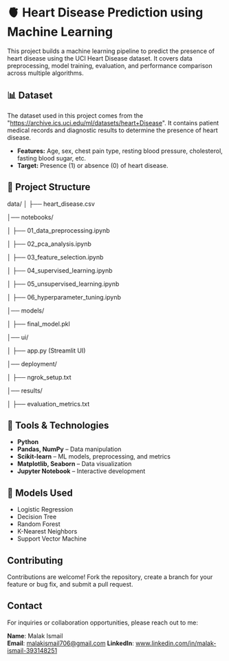 # 🫀 Heart Disease Prediction using Machine Learning

This project builds a machine learning pipeline to predict the presence of heart disease using the UCI Heart Disease dataset. It covers data preprocessing, model training, evaluation, and performance comparison across multiple algorithms.

## 📊 Dataset

The dataset used in this project comes from the "https://archive.ics.uci.edu/ml/datasets/heart+Disease".
It contains patient medical records and diagnostic results to determine the presence of heart disease.

- **Features:** Age, sex, chest pain type, resting blood pressure, cholesterol, fasting blood sugar, etc.
- **Target:** Presence (1) or absence (0) of heart disease.

## 🧪 Project Structure
data/
│ ├── heart_disease.csv

│── notebooks/

│ ├── 01_data_preprocessing.ipynb

│ ├── 02_pca_analysis.ipynb

│ ├── 03_feature_selection.ipynb

│ ├── 04_supervised_learning.ipynb

│ ├── 05_unsupervised_learning.ipynb

│ ├── 06_hyperparameter_tuning.ipynb

│── models/

│ ├── final_model.pkl

│── ui/

│ ├── app.py (Streamlit UI)

│── deployment/

│ ├── ngrok_setup.txt

│── results/

│ ├── evaluation_metrics.txt


## 🔧 Tools & Technologies

- **Python**
- **Pandas, NumPy** – Data manipulation
- **Scikit-learn** – ML models, preprocessing, and metrics
- **Matplotlib, Seaborn** – Data visualization
- **Jupyter Notebook** – Interactive development

## 🧠 Models Used

- Logistic Regression
- Decision Tree
- Random Forest
- K-Nearest Neighbors
- Support Vector Machine

## Contributing
Contributions are welcome! Fork the repository, create a branch for your feature or bug fix, and submit a pull request.

## Contact
For inquiries or collaboration opportunities, please reach out to me:

**Name**: Malak Ismail  
**Email**: malakismail706@gmail.com 
**LinkedIn**: www.linkedin.com/in/malak-ismail-393148251
